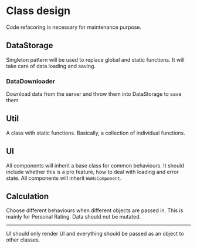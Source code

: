 # Class design
Code refacoring is necessary for maintenance purpose.

## DataStorage
Singleton pattern will be used to replace global and static functions. 
It will take care of data loading and saving.

### DataDownloader
Download data from the server and throw them into DataStorage to save them

## Util
A class with static functions. Basically, a collection of individual functions. 

## UI
All components will inherit a base class for common behaviours. 
It should include whether this is a pro feature, how to deal with loading and error state. 
All components will inherit `WoWsComponent`.

## Calculation
Choose different behaviours when different objects are passed in. 
This is mainly for Personal Rating. Data should not be mutated. 

***
UI should only render UI and everything should be passed as an object to other classes.
